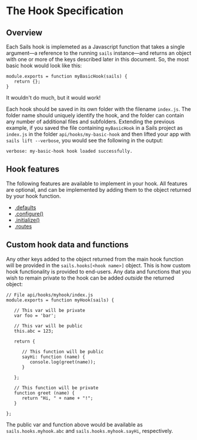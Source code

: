 # The Hook Specification

## Overview

Each Sails hook is implemeted as a Javascript function that takes a single argument&mdash;a reference to the running `sails` instance&mdash;and returns an object with one or more of the keys described later in this document.  So, the most basic hook would look like this:

```
module.exports = function myBasicHook(sails) {
   return {};
}
```

It wouldn't do much, but it would work!  

Each hook should be saved in its own folder with the filename `index.js`.  The folder name should uniquely identify the hook, and the folder can contain any number of additional files and subfolders.  Extending the previous example, if you saved the file containing `myBasicHook` in a Sails project as `index.js` in the folder `api/hooks/my-basic-hook` and then lifted your app with `sails lift --verbose`, you would see the following in the output:

`verbose: my-basic-hook hook loaded successfully.`

## Hook features
The following features are available to implement in your hook.  All features are optional, and can be implemented by adding them to the object returned by your hook function.

* [.defaults](http://sailsjs.com/documentation/concepts/extending-sails/Hooks/hookspec/defaults.html)
* [.configure()](http://sailsjs.com/documentation/concepts/extending-sails/Hooks/hookspec/configure.html)
* [.initialize()](http://sailsjs.com/documentation/concepts/extending-sails/Hooks/hookspec/initialize.html)
* [.routes](http://sailsjs.com/documentation/concepts/extending-sails/Hooks/hookspec/routes.html)

## Custom hook data and functions

Any other keys added to the object returned from the main hook function will be provided in the `sails.hooks[<hook name>]` object.  This is how custom hook functionality is provided to end-users.  Any data and functions that you wish to remain private to the hook can be added *outside* the returned object:

```
// File api/hooks/myhook/index.js
module.exports = function myHook(sails) {

   // This var will be private
   var foo = 'bar';

   // This var will be public
   this.abc = 123;

   return {

      // This function will be public
      sayHi: function (name) {
         console.log(greet(name));
      }

   };

   // This function will be private
   function greet (name) {
      return "Hi, " + name + "!";
   }

};
```

The public var and function above would be available as `sails.hooks.myhook.abc` and `sails.hooks.myhook.sayHi`, respectively.


<docmeta name="displayName" value="Hook Specification">
<docmeta name="stabilityIndex" value="3">
